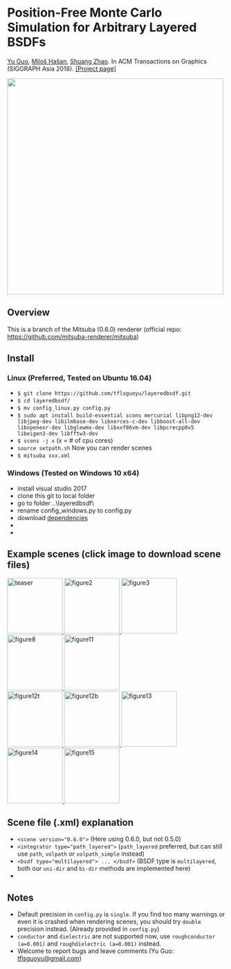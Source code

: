# Position-Free Monte Carlo Simulation for Arbitrary Layered BSDFs

[Yu Guo](https://www.ics.uci.edu/~yug10/), [Miloš Hašan](http://miloshasan.net/), [Shuang Zhao](https://shuangz.com/). 
In ACM Transactions on Graphics (SIGGRAPH Asia 2018). 
[[Project page]](https://shuangz.com/projects/layered-sa18/)

<img src="https://www.ics.uci.edu/~yug10/projects/SiggraphAsia2018/git-readme/images/teaser.jpg" width="500px">

## Overview
This is a branch of the Mitsuba (0.6.0) renderer (official repo: https://github.com/mitsuba-renderer/mitsuba)

## Install

  ### Linux (Preferred, Tested on Ubuntu 16.04)
   - `$ git clone https://github.com/tflsguoyu/layeredbsdf.git`
   - `$ cd layeredbsdf/`
   - `$ mv config_linux.py config.py`
   - `$ sudo apt install build-essential scons mercurial libpng12-dev libjpeg-dev libilmbase-dev libxerces-c-dev libboost-all-dev libopenexr-dev libglewmx-dev libxxf86vm-dev libpcrecpp0v5 libeigen3-dev libfftw3-dev`
   - `$ scons -j x` (x = # of cpu cores)
   - `source setpath.sh`
   Now you can render scenes
   - `$ mitsuba xxx.xml`
   
  ### Windows (Tested on Windows 10 x64)
   - install visual studio 2017
   - clone this git to local folder
   - go to folder ..\layeredbsdf\
   - rename config_windows.py to config.py
   - download [dependencies](https://www.ics.uci.edu/~yug10/projects/SiggraphAsia2018/git-readme/dependencies.zip)
   - 
   - 
   
## Example scenes (click image to download scene files)

<a href="https://www.ics.uci.edu/~yug10/projects/SiggraphAsia2018/git-readme/scenes/teaser.zip">
  <img src="https://www.ics.uci.edu/~yug10/projects/SiggraphAsia2018/git-readme/images/teaser.jpg" title="teaser" height="128px">
</a>
  
<a href="https://www.ics.uci.edu/~yug10/projects/SiggraphAsia2018/git-readme/scenes/figure2.zip">
  <img src="https://www.ics.uci.edu/~yug10/projects/SiggraphAsia2018/git-readme/images/figure2.jpg" title="figure2" height="128px">
</a>
  
<a href="https://www.ics.uci.edu/~yug10/projects/SiggraphAsia2018/git-readme/scenes/figure3.zip">
  <img src="https://www.ics.uci.edu/~yug10/projects/SiggraphAsia2018/git-readme/images/figure3.jpg" title="figure3" height="128px">
</a>  

<a href="https://www.ics.uci.edu/~yug10/projects/SiggraphAsia2018/git-readme/scenes/figure8.zip">
  <img src="https://www.ics.uci.edu/~yug10/projects/SiggraphAsia2018/git-readme/images/figure8.jpg" title="figure8" height="128px">
</a>  

<a href="https://www.ics.uci.edu/~yug10/projects/SiggraphAsia2018/git-readme/scenes/figure11.zip">
  <img src="https://www.ics.uci.edu/~yug10/projects/SiggraphAsia2018/git-readme/images/fig11.jpg" title="figure11" height="128px">
</a>  

</br>

<a href="https://www.ics.uci.edu/~yug10/projects/SiggraphAsia2018/git-readme/scenes/figure12t.zip">
  <img src="https://www.ics.uci.edu/~yug10/projects/SiggraphAsia2018/git-readme/images/figure12t.jpg" title="figure12t" height="128px">
</a>  

<a href="https://www.ics.uci.edu/~yug10/projects/SiggraphAsia2018/git-readme/scenes/figure12b.zip">
  <img src="https://www.ics.uci.edu/~yug10/projects/SiggraphAsia2018/git-readme/images/figure12b.jpg" title="figure12b" height="128px">
</a>  

<a href="https://www.ics.uci.edu/~yug10/projects/SiggraphAsia2018/git-readme/scenes/figure13.zip">
  <img src="https://www.ics.uci.edu/~yug10/projects/SiggraphAsia2018/git-readme/images/figure13.jpg" title="figure13" height="128px">
</a>  

<a href="https://www.ics.uci.edu/~yug10/projects/SiggraphAsia2018/git-readme/scenes/figure14.zip">
  <img src="https://www.ics.uci.edu/~yug10/projects/SiggraphAsia2018/git-readme/images/figure14.jpg" title="figure14" height="128px">
</a>  

<a href="https://www.ics.uci.edu/~yug10/projects/SiggraphAsia2018/git-readme/scenes/figure15.zip">
  <img src="https://www.ics.uci.edu/~yug10/projects/SiggraphAsia2018/git-readme/images/figure15.jpg" title="figure15" height="128px">
</a>  

## Scene file (.xml) explanation
 - `<scene version="0.6.0">` (Here using 0.6.0, but not 0.5.0)
 - `<integrator type="path_layered">` (`path_layered` preferred, but can still use `path`, `volpath` or `volpath_simple` instead)
 - `<bsdf type="multilayered"> ... </bsdf>` (BSDF type is `multilayered`, both our `uni-dir` and `bi-dir` methods are implemented here)
 - 
## Notes
 - Default precision in `config.py` is `single`. If you find too many warnings or even it is crashed when rendering scenes, you should try `double` precision instead. (Already provided in `config.py`)
 - `conductor` and `dielectric` are not supported now, use `roughconductor (a=0.001)` and `roughdielectric (a=0.001)` instead.
 - Welcome to report bugs and leave comments (Yu Guo: tflsguoyu@gmail.com)
